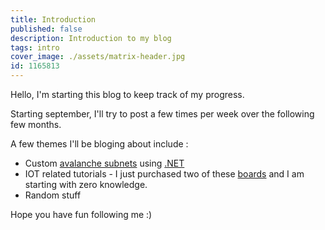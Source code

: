 ```yaml
---
title: Introduction
published: false
description: Introduction to my blog
tags: intro
cover_image: ./assets/matrix-header.jpg
id: 1165813
---
```


Hello, I'm starting this blog to keep track of my progress.

Starting september, I'll try to post a few times per week over the following few months.

A few themes I'll be bloging about include : 
- Custom [avalanche subnets](https://support.avax.network/en/articles/4064861-what-is-a-subnet) using [.NET](https://github.com/dotnet/runtime)
- IOT related tutorials - I just purchased two of these [boards](https://github.com/Xinyuan-LilyGO/T-ZigBee/) and I am starting with zero knowledge.
- Random stuff

Hope you have fun following me :)